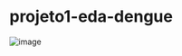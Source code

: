 # projeto1-eda-dengue

![image](https://github.com/user-attachments/assets/2d9d67d1-5e8e-402c-b07d-b103621b71c2)
